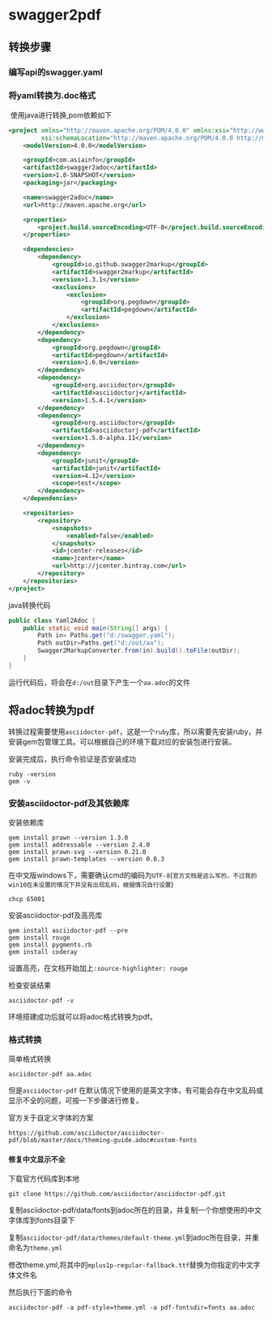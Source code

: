 # swagger2pdf

## 转换步骤

### 编写api的swagger.yaml

### 将yaml转换为.doc格式

​	使用java进行转换,pom依赖如下

```xml
<project xmlns="http://maven.apache.org/POM/4.0.0" xmlns:xsi="http://www.w3.org/2001/XMLSchema-instance"
         xsi:schemaLocation="http://maven.apache.org/POM/4.0.0 http://maven.apache.org/xsd/maven-4.0.0.xsd">
    <modelVersion>4.0.0</modelVersion>

    <groupId>com.asiainfo</groupId>
    <artifactId>swagger2adoc</artifactId>
    <version>1.0-SNAPSHOT</version>
    <packaging>jar</packaging>

    <name>swagger2adoc</name>
    <url>http://maven.apache.org</url>

    <properties>
        <project.build.sourceEncoding>UTF-8</project.build.sourceEncoding>
    </properties>

    <dependencies>
        <dependency>
            <groupId>io.github.swagger2markup</groupId>
            <artifactId>swagger2markup</artifactId>
            <version>1.3.1</version>
            <exclusions>
                <exclusion>
                    <groupId>org.pegdown</groupId>
                    <artifactId>pegdown</artifactId>
                </exclusion>
            </exclusions>
        </dependency>
        <dependency>
            <groupId>org.pegdown</groupId>
            <artifactId>pegdown</artifactId>
            <version>1.6.0</version>
        </dependency>
        <dependency>
            <groupId>org.asciidoctor</groupId>
            <artifactId>asciidoctorj</artifactId>
            <version>1.5.4.1</version>
        </dependency>
        <dependency>
            <groupId>org.asciidoctor</groupId>
            <artifactId>asciidoctorj-pdf</artifactId>
            <version>1.5.0-alpha.11</version>
        </dependency>
        <dependency>
            <groupId>junit</groupId>
            <artifactId>junit</artifactId>
            <version>4.12</version>
            <scope>test</scope>
        </dependency>
    </dependencies>

    <repositories>
        <repository>
            <snapshots>
                <enabled>false</enabled>
            </snapshots>
            <id>jcenter-releases</id>
            <name>jcenter</name>
            <url>http://jcenter.bintray.com</url>
        </repository>
    </repositories>
</project>

```

java转换代码

```java
public class Yaml2Adoc {
    public static void main(String[] args) {
        Path in= Paths.get("d:/swagger.yaml");
        Path outDir=Paths.get("d:/out/aa");
        Swagger2MarkupConverter.from(in).build().toFile(outDir);
    }
}
```

运行代码后，将会在`d:/out`目录下产生一个`aa.adoc`的文件

## 将adoc转换为pdf

转换过程需要使用`asciidoctor-pdf`，这是一个`ruby`库，所以需要先安装ruby，并安装gem包管理工具。可以根据自己的环境下载对应的安装包进行安装。

安装完成后，执行命令验证是否安装成功

```shell
ruby -version
gem -v
```

### 安装asciidoctor-pdf及其依赖库

安装依赖库

```shell
gem install prawn --version 1.3.0
gem install addressable --version 2.4.0
gem install prawn-svg --version 0.21.0
gem install prawn-templates --version 0.0.3
```

在中文版windows下，需要确认cmd的编码为`UTF-8`(`官方文档是这么写的，不过我的win10在未设置的情况下并没有出现乱码，根据情况自行设置`)

```shell
chcp 65001
```

安装asciidoctor-pdf及高亮库

```shell
gem install asciidoctor-pdf --pre
gem install rouge
gem install pygments.rb
gem install coderay
```

设置高亮，在文档开始加上`:source-highlighter: rouge`

检查安装结果

```shell
asciidoctor-pdf -v
```

环境搭建成功后就可以将adoc格式转换为pdf。

### 格式转换

简单格式转换

```shell
asciidoctor-pdf aa.adoc
```

但是`asciidoctor-pdf` 在默认情况下使用的是英文字体，有可能会存在中文乱码或显示不全的问题，可按一下步骤进行修复。

官方关于自定义字体的方案

```
https://github.com/asciidoctor/asciidoctor-pdf/blob/master/docs/theming-guide.adoc#custom-fonts
```

#### 修复中文显示不全

下载官方代码库到本地

```shell
git clone https://github.com/asciidoctor/asciidoctor-pdf.git
```

复制asciidoctor-pdf/data/fonts到adoc所在的目录，并复制一个你想使用的中文字体库到fonts目录下

复制`asciidoctor-pdf/data/themes/default-theme.yml`到adoc所在目录，并重命名为`theme.yml`

修改theme.yml,将其中的`mplus1p-regular-fallback.ttf`替换为你指定的中文字体文件名

然后执行下面的命令

```shell
asciidoctor-pdf -a pdf-style=theme.yml -a pdf-fontsdir=fonts aa.adoc
```




